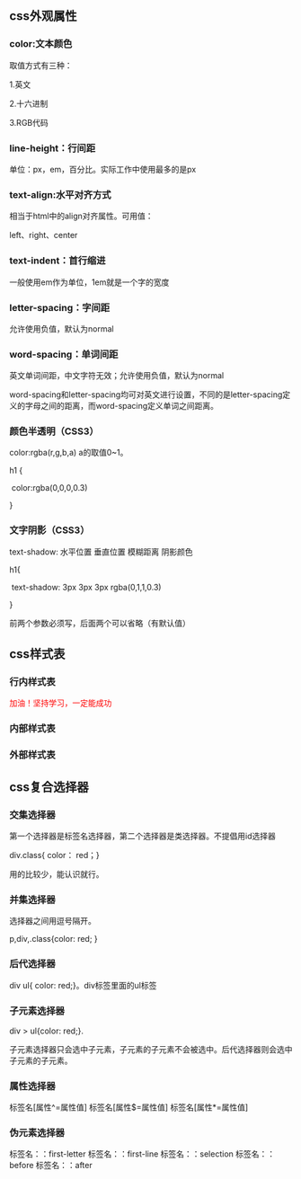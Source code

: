 ## css外观属性

### color:文本颜色

取值方式有三种：

1.英文

2.十六进制

3.RGB代码

### line-height：行间距

单位：px，em，百分比。实际工作中使用最多的是px

### text-align:水平对齐方式

相当于html中的align对齐属性。可用值：

left、right、center

### text-indent：首行缩进

一般使用em作为单位，1em就是一个字的宽度

### letter-spacing：字间距

允许使用负值，默认为normal

### word-spacing：单词间距

英文单词间距，中文字符无效；允许使用负值，默认为normal



word-spacing和letter-spacing均可对英文进行设置，不同的是letter-spacing定义的字母之间的距离，而word-spacing定义单词之间距离。

###  颜色半透明（CSS3）

color:rgba(r,g,b,a)  a的取值0~1。

h1 {

​	color:rgba(0,0,0,0.3)

}

### 文字阴影（CSS3）

text-shadow: 水平位置 垂直位置 模糊距离 阴影颜色

h1{

​	text-shadow: 3px 3px 3px rgba(0,1,1,0.3)

}

前两个参数必须写，后面两个可以省略（有默认值）

## css样式表

### 行内样式表

<div style="color: #f00">加油！坚持学习，一定能成功</div>

### 内部样式表

<style>
    div{
        color:red
    }
</style>

### 外部样式表

<head>
	<link href="" type="text/css" rel="stylesheet" />
</head>

## css复合选择器

### 交集选择器

第一个选择器是标签名选择器，第二个选择器是类选择器。不提倡用id选择器

div.class{ color： red；}

用的比较少，能认识就行。

### 并集选择器

选择器之间用逗号隔开。

p,div,.class{color: red; }

### 后代选择器

div  ul{ color: red;}。div标签里面的ul标签

### 子元素选择器

div > ul{color: red;}.

子元素选择器只会选中子元素，子元素的子元素不会被选中。后代选择器则会选中子元素的子元素。

### 属性选择器

标签名[属性^=属性值]	标签名[属性$=属性值]	标签名[属性*=属性值]	

### 伪元素选择器

标签名：：first-letter     标签名：：first-line    标签名：：selection    标签名：：before   标签名：：after